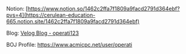 Notion: 
[https://www.notion.so/1462c2ffa7f1809a9facd2791d364ebf?pvs=4](https://cerulean-education-665.notion.site/1462c2ffa7f1809a9facd2791d364ebf)


Blog: 
[Velog Blog - operati123](https://velog.io/@operati123/posts)


BOJ Profile: 
https://www.acmicpc.net/user/operati




<!--
**jeongwwon/jeongwwon** is a ✨ _special_ ✨ repository because its `README.md` (this file) appears on your GitHub profile.

Here are some ideas to get you started:

- 🔭 I’m currently working on ...
- 🌱 I’m currently learning ...
- 👯 I’m looking to collaborate on ...
- 🤔 I’m looking for help with ...
- 💬 Ask me about ...
- 📫 How to reach me: ...
- 😄 Pronouns: ...
- ⚡ Fun fact: ...
-->
